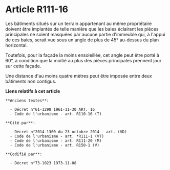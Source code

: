 # Article R111-16

Les bâtiments situés sur un terrain appartenant au même propriétaire doivent être implantés de telle manière que les baies
éclairant les pièces principales ne soient masquées par aucune partie d'immeuble qui, à l'appui de ces baies, serait vue sous
un angle de plus de 45° au-dessus du plan horizontal.

Toutefois, pour la façade la moins ensoleillée, cet angle peut être porté à 60°, à condition que la moitié au plus des pièces
principales prennent jour sur cette façade.

Une distance d'au moins quatre mètres peut être imposée entre deux bâtiments non contigus.

**Liens relatifs à cet article**

	**Anciens textes**:

	  - Décret n°61-1298 1961-11-30 ART. 16
	  - Code de l'urbanisme - art. R110-16 (T)

	**Cité par**:

	  - Décret n°2014-1300 du 23 octobre 2014 - art. (VD)
	  - Code de l'urbanisme - art. *R111-1 (VT)
	  - Code de l'urbanisme - art. R111-20 (M)
	  - Code de l'urbanisme - art. R150-1 (V)

	**Codifié par**:

	  - Décret n°73-1023 1973-11-08
